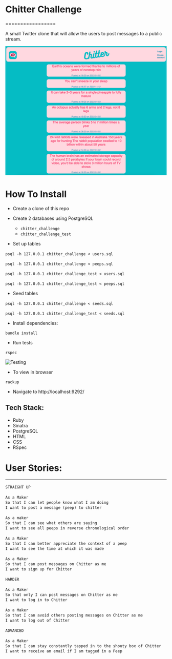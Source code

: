 # Chitter Challenge
=================

A small Twitter clone that will allow the users to post messages to a public stream.

![Home Feed](./feed.png)

# How To Install

- Create a clone of this repo

- Create 2 databases using PostgreSQL
  - ````chitter_challenge````
  - ````chitter_challenge_test````

- Set up tables

````psql -h 127.0.0.1 chitter_challenge < users.sql````

````psql -h 127.0.0.1 chitter_challenge < peeps.sql````

````psql -h 127.0.0.1 chitter_challenge_test < users.sql````

````psql -h 127.0.0.1 chitter_challenge_test < peeps.sql````

- Seed tables

````psql -h 127.0.0.1 chitter_challenge < seeds.sql````

````psql -h 127.0.0.1 chitter_challenge_test < seeds.sql````

- Install dependencies:
````
bundle install
````

- Run tests
```
rspec
```
![Testing](./coverage.png)

- To view in browser 
````
rackup
````

- Navigate to http://localhost:9292/

## Tech Stack:
- Ruby
- Sinatra
- PostgreSQL
- HTML
- CSS
- RSpec

# User Stories:
-------

```
STRAIGHT UP

As a Maker
So that I can let people know what I am doing  
I want to post a message (peep) to chitter

As a maker
So that I can see what others are saying  
I want to see all peeps in reverse chronological order

As a Maker
So that I can better appreciate the context of a peep
I want to see the time at which it was made

As a Maker
So that I can post messages on Chitter as me
I want to sign up for Chitter

HARDER

As a Maker
So that only I can post messages on Chitter as me
I want to log in to Chitter

As a Maker
So that I can avoid others posting messages on Chitter as me
I want to log out of Chitter

ADVANCED

As a Maker
So that I can stay constantly tapped in to the shouty box of Chitter
I want to receive an email if I am tagged in a Peep
```
